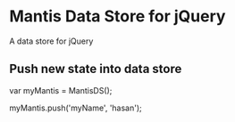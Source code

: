 # Mantis Data Store for jQuery

A data store for jQuery

## Push new state into data store

var myMantis = MantisDS();

myMantis.push('myName', 'hasan');
